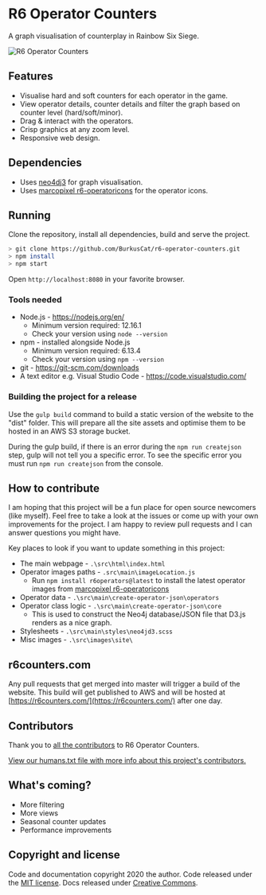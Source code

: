 # R6 Operator Counters

A graph visualisation of counterplay in Rainbow Six Siege.

![R6 Operator Counters](https://i.imgur.com/8bRZsdb.png)

## Features

* Visualise hard and soft counters for each operator in the game.
* View operator details, counter details and filter the graph based on counter level (hard/soft/minor).
* Drag & interact with the operators.
* Crisp graphics at any zoom level.
* Responsive web design.

## Dependencies
* Uses [neo4dj3](https://github.com/eisman/neo4jd3) for graph visualisation.
* Uses [marcopixel r6-operatoricons](https://marcopixel.eu/r6-operatoricons/) for the operator icons.

## Running
Clone the repository, install all dependencies, build and serve the project.

```bash
> git clone https://github.com/BurkusCat/r6-operator-counters.git
> npm install
> npm start
```

Open `http://localhost:8080` in your favorite browser.

### Tools needed
* Node.js - https://nodejs.org/en/
    - Minimum version required: 12.16.1
    - Check your version using `node --version`
* npm - installed alongside Node.js
    - Minimum version required: 6.13.4
    - Check your version using `npm --version`
* git - https://git-scm.com/downloads
* A text editor e.g. Visual Studio Code - https://code.visualstudio.com/

### Building the project for a release

Use the `gulp build` command to build a static version of the website to the "dist" folder. This will prepare all the site assets and optimise them to be hosted in an AWS S3 storage bucket.

During the gulp build, if there is an error during the `npm run createjson` step, gulp will not tell you a specific error. To see the specific error you must run `npm run createjson` from the console.

## How to contribute

I am hoping that this project will be a fun place for open source newcomers (like myself). Feel free to take a look at the issues or come up with your own improvements for the project. I am happy to review pull requests and I can answer questions you might have.

Key places to look if you want to update something in this project:

* The main webpage - `.\src\html\index.html`
* Operator images paths - `.src\main\imageLocation.js`
  - Run `npm install r6operators@latest` to install the latest operator images from [marcopixel r6-operatoricons](https://marcopixel.eu/r6-operatoricons/)
* Operator data - `.\src\main\create-operator-json\operators`
* Operator class logic - `.\src\main\create-operator-json\core`
  - This is used to construct the Neo4j database/JSON file that D3.js renders as a nice graph.
* Stylesheets - `.\src\main\styles\neo4jd3.scss`
* Misc images - `.\src\images\site\`

## r6counters.com
Any pull requests that get merged into master will trigger a build of the website. This build will get published to AWS and will be hosted at [https://r6counters.com/](https://r6counters.com/) after one day.

## Contributors
Thank you to [all the contributors](https://github.com/BurkusCat/r6-operator-counters/graphs/contributors) to R6 Operator Counters.

[View our humans.txt file with more info about this project's contributors.](
https://raw.githubusercontent.com/BurkusCat/r6-operator-counters/master/src/main/humans.txt)

## What's coming?

* More filtering
* More views
* Seasonal counter updates
* Performance improvements

## Copyright and license

Code and documentation copyright 2020 the author. Code released under the [MIT license](LICENSE). Docs released under [Creative Commons](docs/LICENSE).
